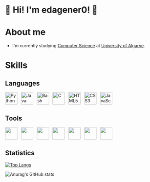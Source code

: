 # 👋 Hi! I'm edagener0! 👋

# About me

- I'm currently studying [Computer Science](https://www.ualg.pt/curso/1478) at [University of Algarve](https://www.ualg.pt/en).

# Skills

## Languages
<img src="https://cdn.jsdelivr.net/gh/devicons/devicon@latest/icons/python/python-original.svg" alt="Python" width="40"/>&nbsp;&nbsp;
<img src="https://cdn.jsdelivr.net/gh/devicons/devicon@latest/icons/java/java-original.svg" alt="Java" width="40"/>&nbsp;&nbsp;
<img src="https://cdn.jsdelivr.net/gh/devicons/devicon@latest/icons/bash/bash-original.svg" alt="Bash" width="40"/>&nbsp;&nbsp;
<img src="https://cdn.jsdelivr.net/gh/devicons/devicon@latest/icons/c/c-original.svg" alt="C" width="40"/>&nbsp;&nbsp;
<img src="https://cdn.jsdelivr.net/gh/devicons/devicon@latest/icons/html5/html5-original.svg" alt="HTML5" width="40"/>&nbsp;&nbsp;
<img src="https://cdn.jsdelivr.net/gh/devicons/devicon@latest/icons/css3/css3-original.svg" alt="CSS3" width="40"/>&nbsp;&nbsp;
<img src="https://cdn.jsdelivr.net/gh/devicons/devicon@latest/icons/javascript/javascript-original.svg" alt="JavaScript" width="40"/>

## Tools

<img src="https://cdn.jsdelivr.net/gh/devicons/devicon@latest/icons/windows11/windows11-original.svg" width="40" height="40">&nbsp;&nbsp;
<img src="https://cdn.jsdelivr.net/gh/devicons/devicon@latest/icons/linux/linux-original.svg" width="40" height="40"/>&nbsp;&nbsp;
<img src="https://cdn.jsdelivr.net/gh/devicons/devicon@latest/icons/debian/debian-original.svg" width="40" height="40"/>&nbsp;&nbsp;
<img src="https://cdn.jsdelivr.net/gh/devicons/devicon@latest/icons/vscode/vscode-original.svg" width="40" height="40"/>&nbsp;&nbsp;
<img src="https://cdn.jsdelivr.net/gh/devicons/devicon@latest/icons/intellij/intellij-original.svg" width="40" height="40"/>&nbsp;&nbsp;
<img src="https://cdn.jsdelivr.net/gh/devicons/devicon@latest/icons/git/git-original.svg" width="40" height="40" />&nbsp;&nbsp;
<img src="https://cdn.jsdelivr.net/gh/devicons/devicon@latest/icons/github/github-original.svg" width="40" height="40"/>

## Statistics

[![Top Langs](https://github-readme-stats.vercel.app/api/top-langs/?username=edagener0&layout=pie)](https://github.com/edagener0/github-readme-stats)

![Anurag's GitHub stats](https://github-readme-stats.vercel.app/api?username=edagener0&show_icons=true&theme=radical)
